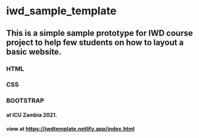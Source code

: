 # iwd_sample_template
## This is a simple sample prototype for IWD course project to help few students on how to layout a basic website.
### HTML
### CSS
### BOOTSTRAP
#### at ICU Zambia 2021.
#### view at https://iwdtemplate.netlify.app/index.html
